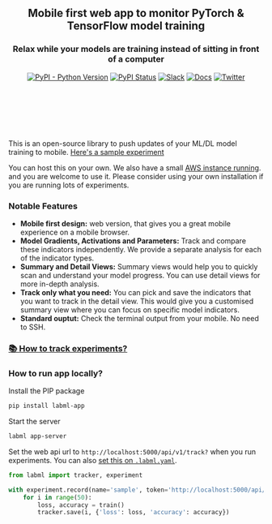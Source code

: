 <div align="center" style="margin-bottom: 100px;">
    
<h2>Mobile first web app to monitor PyTorch & TensorFlow model training</h2>
<h3>Relax while your models are training instead of sitting in front of a computer</h3>


[![PyPI - Python Version](https://badge.fury.io/py/labml-app.svg)](https://badge.fury.io/py/labml-app)
[![PyPI Status](https://pepy.tech/badge/labml-app)](https://pepy.tech/project/labml-app)
[![Slack](https://img.shields.io/badge/slack-chat-green.svg?logo=slack)](https://join.slack.com/t/labforml/shared_invite/zt-egj9zvq9-Dl3hhZqobexgT7aVKnD14g/)
[![Docs](https://img.shields.io/badge/labml-docs-blue)](http://docs.labml.ai/)
[![Twitter](https://img.shields.io/twitter/follow/labmlai?style=social)](https://twitter.com/labmlai?ref_src=twsrc%5Etfw)

<img src="https://github.com/labmlai/labml/blob/master/images/cover-dark.png" alt=""/>
</div>

This is an open-source library to push updates of your ML/DL model training to mobile. [Here's a sample experiment](https://app.labml.ai/run/39b03a1e454011ebbaff2b26e3148b3d)

You can host this on your own.
We also have a small [AWS instance running](https://app.labml.ai). and you are welcome to use it. Please consider using your own installation if you are running lots of experiments.

### Notable Features

* **Mobile first design:** web version, that gives you a great mobile experience on a mobile browser.
* **Model Gradients, Activations and Parameters:** Track and compare these indicators independently. We provide a separate analysis for each of the indicator types.
* **Summary and Detail Views:** Summary views would help you to quickly scan and understand your model progress. You can use detail views for more in-depth analysis.
* **Track only what you need:** You can pick and save the indicators that you want to track in the detail view. This would give you a customised summary view where you can focus on specific model indicators.
* **Standard ouptut:** Check the terminal output from your mobile. No need to SSH.

### [📚 How to track experiments?](https://github.com/labmlai/labml)

### How to run app locally?

Install the PIP package

```sh
pip install labml-app

```

Start the server

```sh
labml app-server
```

Set the web api url to `http://localhost:5000/api/v1/track?` when you run experiments.
You can also [set this on `.labml.yaml`](https://github.com/labmlai/labml/blob/master/guides/labml_yaml_file.md).

```python
from labml import tracker, experiment

with experiment.record(name='sample', token='http://localhost:5000/api/v1/track?'):
    for i in range(50):
        loss, accuracy = train()
        tracker.save(i, {'loss': loss, 'accuracy': accuracy})
```
